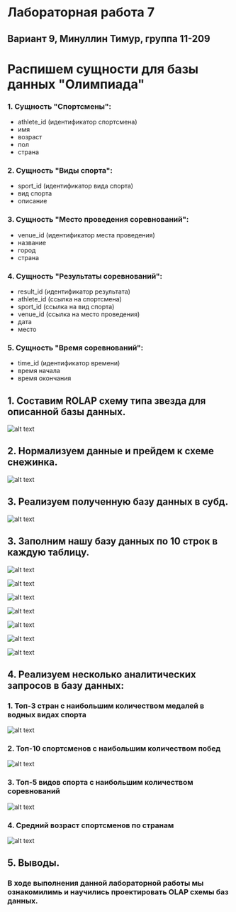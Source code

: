 # Лабораторная работа 7
## Вариант 9, Минуллин Тимур, группа 11-209

# Распишем сущности для базы данных "Олимпиада"
### 1. Сущность "Спортсмены":
   - athlete_id (идентификатор спортсмена)
   - имя
   - возраст
   - пол
   - страна

### 2. Сущность "Виды спорта":
   - sport_id (идентификатор вида спорта)
   - вид спорта
   - описание

### 3. Сущность "Место проведения соревнований":
   - venue_id (идентификатор места проведения)
   - название
   - город
   - страна

### 4. Сущность "Результаты соревнований":
   - result_id (идентификатор результата)
   - athlete_id (ссылка на спортсмена)
   - sport_id (ссылка на вид спорта)
   - venue_id (ссылка на место проведения)
   - дата
   - место

### 5. Сущность "Время соревнований":
   - time_id (идентификатор времени)
   - время начала
   - время окончания

## 1. Составим ROLAP схему типа звезда для описанной базы данных.

![alt text](rolap.png)

## 2. Нормализуем данные и прейдем к схеме снежинка.

![alt text](normalized_rolap.png)

## 3. Реализуем полученную базу данных в субд.

![alt text](create_code.png)

## 3. Заполним нашу базу данных по 10 строк в каждую таблицу.

![alt text](insert1.png)

![alt text](insert2.png)

![alt text](insert3.png)

![alt text](insert4.png)

![alt text](insert5.png)

![alt text](insert6.png)

![alt text](insert7.png)

## 4. Реализуем несколько аналитических запросов в базу данных:

### 1. Топ-3 стран с наибольшим количеством медалей в водных видах спорта

![alt text](query1.png)

### 2. Топ-10 спортсменов с наибольшим количеством побед

![alt text](query2.png)

### 3. Топ-5 видов спорта с наибольшим количеством соревнований

![alt text](query3.png)

### 4. Средний возраст спортсменов по странам

![alt text](query4.png)

## 5. Выводы.
### В ходе выполнения данной лабораторной работы мы ознакомилимь и научились проектировать OLAP схемы баз данных. 















